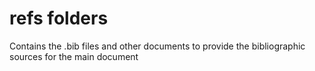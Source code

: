 # refs folders

Contains the .bib files and other documents to provide the bibliographic sources
for the main document